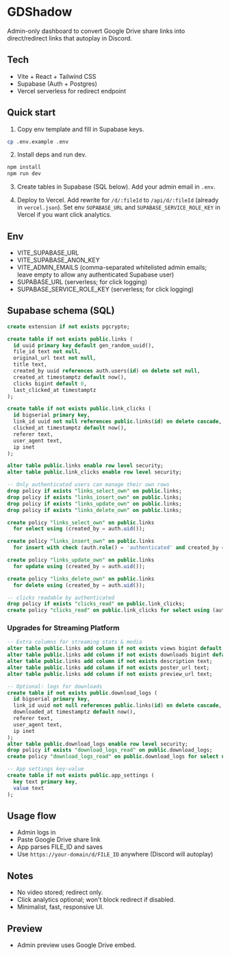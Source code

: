 # GDShadow

Admin-only dashboard to convert Google Drive share links into direct/redirect links that autoplay in Discord.

## Tech
- Vite + React + Tailwind CSS
- Supabase (Auth + Postgres)
- Vercel serverless for redirect endpoint

## Quick start

1. Copy env template and fill in Supabase keys.

```bash
cp .env.example .env
```

2. Install deps and run dev.

```bash
npm install
npm run dev
```

3. Create tables in Supabase (SQL below). Add your admin email in `.env`.

4. Deploy to Vercel. Add rewrite for `/d/:fileId` to `/api/d/:fileId` (already in `vercel.json`). Set env `SUPABASE_URL` and `SUPABASE_SERVICE_ROLE_KEY` in Vercel if you want click analytics.

## Env
- VITE_SUPABASE_URL
- VITE_SUPABASE_ANON_KEY
- VITE_ADMIN_EMAILS (comma-separated whitelisted admin emails; leave empty to allow any authenticated Supabase user)
- SUPABASE_URL (serverless; for click logging)
- SUPABASE_SERVICE_ROLE_KEY (serverless; for click logging)

## Supabase schema (SQL)
```sql
create extension if not exists pgcrypto;

create table if not exists public.links (
  id uuid primary key default gen_random_uuid(),
  file_id text not null,
  original_url text not null,
  title text,
  created_by uuid references auth.users(id) on delete set null,
  created_at timestamptz default now(),
  clicks bigint default 0,
  last_clicked_at timestamptz
);

create table if not exists public.link_clicks (
  id bigserial primary key,
  link_id uuid not null references public.links(id) on delete cascade,
  clicked_at timestamptz default now(),
  referer text,
  user_agent text,
  ip inet
);

alter table public.links enable row level security;
alter table public.link_clicks enable row level security;

-- Only authenticated users can manage their own rows
drop policy if exists "links_select_own" on public.links;
drop policy if exists "links_insert_own" on public.links;
drop policy if exists "links_update_own" on public.links;
drop policy if exists "links_delete_own" on public.links;

create policy "links_select_own" on public.links
  for select using (created_by = auth.uid());

create policy "links_insert_own" on public.links
  for insert with check (auth.role() = 'authenticated' and created_by = auth.uid());

create policy "links_update_own" on public.links
  for update using (created_by = auth.uid());

create policy "links_delete_own" on public.links
  for delete using (created_by = auth.uid());

-- clicks readable by authenticated
drop policy if exists "clicks_read" on public.link_clicks;
create policy "clicks_read" on public.link_clicks for select using (auth.role() = 'authenticated');
```

### Upgrades for Streaming Platform
```sql
-- Extra columns for streaming stats & media
alter table public.links add column if not exists views bigint default 0;
alter table public.links add column if not exists downloads bigint default 0;
alter table public.links add column if not exists description text;
alter table public.links add column if not exists poster_url text;
alter table public.links add column if not exists preview_url text;

-- Optional: logs for downloads
create table if not exists public.download_logs (
  id bigserial primary key,
  link_id uuid not null references public.links(id) on delete cascade,
  downloaded_at timestamptz default now(),
  referer text,
  user_agent text,
  ip inet
);
alter table public.download_logs enable row level security;
drop policy if exists "download_logs_read" on public.download_logs;
create policy "download_logs_read" on public.download_logs for select using (auth.role() = 'authenticated');

-- App settings key-value
create table if not exists public.app_settings (
  key text primary key,
  value text
);
```

## Usage flow
- Admin logs in
- Paste Google Drive share link
- App parses FILE_ID and saves
- Use `https://your-domain/d/FILE_ID` anywhere (Discord will autoplay)

## Notes
- No video stored; redirect only.
- Click analytics optional; won't block redirect if disabled.
- Minimalist, fast, responsive UI.

## Preview
- Admin preview uses Google Drive embed.

